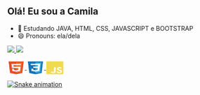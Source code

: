 ## Olá! Eu sou a Camila

- 🌱 Estudando JAVA, HTML, CSS, JAVASCRIPT e BOOTSTRAP
- 😄 Pronouns: ela/dela

 <div>
  <a href="https://github.com/Camilavic19">
  <img height="180em" src="https://github-readme-stats.vercel.app/api?username=Camilavic19&show_icons=true&theme=dracula&include_all_commits=true&count_private=true"/>
  <img height="180em" src="https://github-readme-stats.vercel.app/api/top-langs/?username=Camilavic19&layout=compact&langs_count=7&theme=dracula"/>
</div>
<div style="display: inline_block"><br>
  <img align="center" alt="Rafa-HTML" height="30" width="40" src="https://raw.githubusercontent.com/devicons/devicon/master/icons/html5/html5-original.svg">
  <img align="center" alt="Rafa-CSS" height="30" width="40" src="https://raw.githubusercontent.com/devicons/devicon/master/icons/css3/css3-original.svg">
  <img align="center" alt="Rafa-Js" height="30" width="40" src="https://raw.githubusercontent.com/devicons/devicon/master/icons/javascript/javascript-plain.svg">
 
</div>

 ![Snake animation](https://github.com/Camilavic19/Camilavic19/blob/output/github-contribution-grid-snake.svg)
